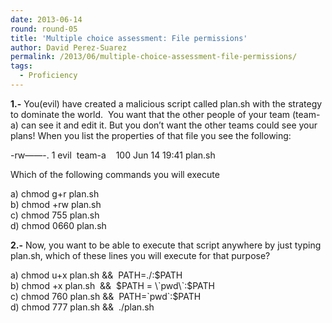 ```yaml
---
date: 2013-06-14
round: round-05
title: 'Multiple choice assessment: File permissions'
author: David Perez-Suarez
permalink: /2013/06/multiple-choice-assessment-file-permissions/
tags:
  - Proficiency
---
```

**1.-** You(evil) have created a malicious script called plan.sh with the strategy to dominate the world.  You want that the other people of your team (team-a) can see it and edit it. But you don&#8217;t want the other teams could see your plans! When you list the properties of that file you see the following:

-rw&#8212;&#8212;-. 1 evil  team-a    100 Jun 14 19:41 plan.sh

Which of the following commands you will execute

a) chmod g+r plan.sh  
b) chmod +rw plan.sh  
c) chmod 755 plan.sh  
d) chmod 0660 plan.sh

**2.-** Now, you want to be able to execute that script anywhere by just typing plan.sh, which of these lines you will execute for that purpose?

a) chmod u+x plan.sh &&  PATH=./:$PATH  
b) chmod +x plan.sh  &&  $PATH = \`pwd\`:$PATH  
c) chmod 760 plan.sh &&  PATH=\`pwd\`:$PATH  
d) chmod 777 plan.sh &&  ./plan.sh
